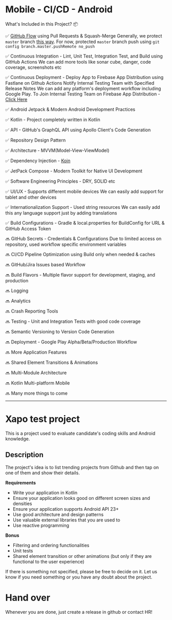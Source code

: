 # Mobile - CI/CD - Android

What's Included in this Project? 📦

✅  [GitHub Flow](https://docs.github.com/en/get-started/quickstart/github-flow) using Pull Requests & Squash-Merge 
    Generally, we protect `master` branch [this way](https://docs.github.com/en/repositories/configuring-branches-and-merges-in-your-repository/defining-the-mergeability-of-pull-requests/about-protected-branches). 
    For now, protected `master` branch push using `git config branch.master.pushRemote no_push`

✅  Continuous Integration - Lint, Unit Test, Integration Test, and Build using GitHub Actions
    We can add more tools like sonar cube, danger, code coverage, screenshots etc 

✅  Continuous Deployment - Deploy App to Firebase App Distribution using Fastlane on Github Actions
    Notify Internal Testing Team with Specified Release Notes
    We can add any platform's deployment workflow including Google Play.
    To Join Internal Testing Team on Firebase App Distribution - [Click Here](https://appdistribution.firebase.dev/i/b104f9f45f7fd860)

✅  Android Jetpack & Modern Android Development Practices

✅  Kotlin - Project completely written in Kotlin

✅  API - GitHub's GraphQL API using Apollo Client's Code Generation

✅  Repository Design Pattern

✅  Architecture - MVVM(Model-View-ViewModel)

✅  Dependency Injection - [Koin](https://insert-koin.io/)

✅  JetPack Compose - Modern Toolkit for Native UI Development

✅  Software Engineering Principles - DRY, SOLID etc

✅  UI/UX - Supports different mobile devices 
    We can easily add support for tablet and other devices

✅  Internationalization Support - Used string resources
    We can easily add this any language support just by adding translations

✅  Build Configurations - Gradle & local.properties for BuildConfig for URL & GitHub Access Token

🔜  GitHub Secrets - Credentials & Configurations
    Due to limited access on repository, used workflow specific environment variables

🔜  CI/CD Pipeline Optimization using Build only when needed & caches

🔜  GitHub/Jira Issues based Workflow

🔜  Build Flavors - Multiple flavor support for development, staging, and production

🔜  Logging 

🔜  Analytics

🔜  Crash Reporting Tools

🔜  Testing - Unit and Integration Tests with good code coverage

🔜  Semantic Versioning to Version Code Generation 

🔜  Deployment - Google Play Alpha/Beta/Production Workflow

🔜  More Application Features

🔜  Shared Element Transitions & Animations

🔜  Multi-Module Architecture 

🔜  Kotlin Multi-platform Mobile

🔜  Many more things to come 

---- 



# Xapo test project
This is a project used to evaluate candidate's coding skills and Android knowledge.

## Description
The project's idea is to list trending projects from Github and then tap on one of them and show their details.

**Requirements**
- Write your application in Kotlin
- Ensure your application looks good on different screen sizes and densities
- Ensure your application supports Android API 23+
- Use good architecture and design patterns
- Use valuable external libraries that you are used to
- Use reactive programming

**Bonus** 
- Filtering and ordering functionalities
- Unit tests
- Shared element transition or other animations (but only if they are functional to the user experience)

If there is something not specified, please be free to decide on it. 
Let us know if you need something or you have any doubt about the project.

# Hand over

Whenever you are done, just create a release in github or contact HR!

